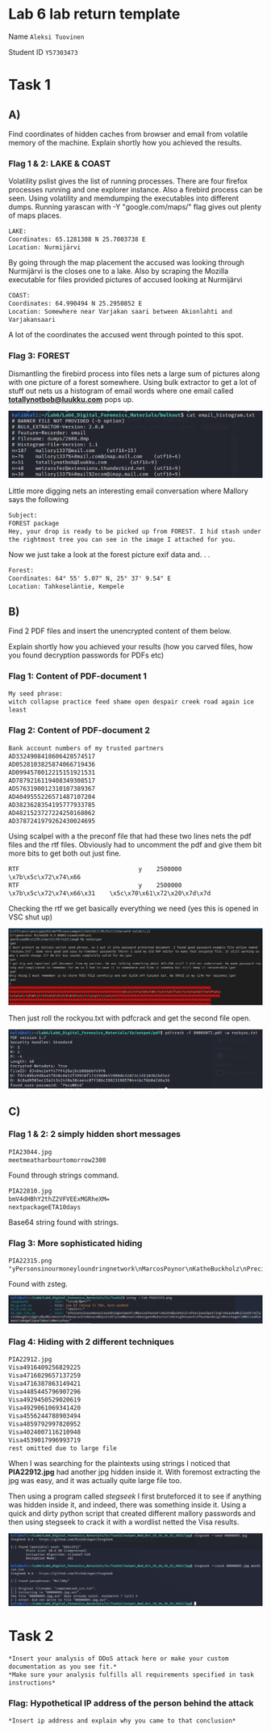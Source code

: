 # Lab 6 lab return template 

Name ```Aleksi Tuovinen```

Student ID ```Y57303473```

# Task 1

## A)

Find coordinates of hidden caches from browser and email from volatile memory of the machine. Explain shortly how you achieved the results.

### Flag 1 & 2: LAKE & COAST

Volatility pslist gives the list of running processes. There are four firefox processes running and one explorer instance. Also a firebird process can be seen. Using volatility and memdumping the executables into different dumps. Running yarascan with -Y "google.com/maps/" flag gives out plenty of maps places.

```
LAKE: 
Coordinates: 65.1281308 N 25.7003738 E
Location: Nurmijärvi
```
By going through the map placement the accused was looking through Nurmijärvi is the closes one to a lake. Also by scraping the Mozilla executable for files provided pictures of accused looking at Nurmijärvi

```
COAST:
Coordinates: 64.990494 N 25.2950852 E
Location: Somewhere near Varjakan saari between Akionlahti and Varjakansaari
```
A lot of the coordinates the accused went through pointed to this spot.

### Flag 3: FOREST

Dismantling the firebird process into files nets a large sum of pictures along with one picture of a forest somewhere. Using bulk extractor to get a lot of stuff out nets us a histogram of email words where one email called **totallynotbob@luukku.com** pops up.

![Hi bob](./img/hibob.png)

Little more digging nets an interesting email conversation where Mallory says the following

```
Subject:
FOREST package
Hey, your drop is ready to be picked up from FOREST. I hid stash under the rightmost tree you can see in the image I attached for you.
```

Now we just take a look at the forest picture exif data and. . .

```
Forest:
Coordinates: 64° 55' 5.07" N, 25° 37' 9.54" E
Location: Tahkoseläntie, Kempele
```

## B)

Find 2 PDF files and insert the unencrypted content of them below.

Explain shortly how you achieved your results (how you carved files, how you found decryption passwords for PDFs etc)

### Flag 1: Content of PDF-document 1
```
My seed phrase:
witch collapse practice feed shame open despair creek road again ice least
```

### Flag 2: Content of PDF-document 2
```
Bank account numbers of my trusted partners
AD3324908418606428574517
AD0528103825874066719436
AD0994570012215151921531
AD7879216119408349308517
AD5763190012310107389367
AD4049555226571487107204
AD3823628354195777933785
AD4821523727224250168062
AD3787241979262430024695
```

Using scalpel with a the preconf file that had these two lines nets the pdf files and the rtf files. Obviously had to uncomment the pdf and give them bit more bits to get both out just fine. 

```
RTF                                 y    2500000    \x7b\x5c\x72\x74\x66
RTF                                 y    2500000    \x7b\x5c\x72\x74\x66\x31    \x5c\x70\x61\x72\x20\x7d\x7d
```

Checking the rtf we get basically everything we need (yes this is opened in VSC shut up)

![](./img/rtf.png)

Then just roll the rockyou.txt with pdfcrack and get the second file open.

![](./img/pdfcrack.png)

## C)

### Flag 1 & 2: 2 simply hidden short messages

```
PIA23044.jpg
meetmeatharbourtomorrow2300
```

Found through strings command.

```
PIA22810.jpg
bmV4dHBhY2thZ2VFVEExMGRheXM=
nextpackageETA10days
```

Base64 string found with strings.

### Flag 3: More sophisticated hiding
```
PIA22315.png
"yPersonsinourmoneyloundringnetwork\nMarcosPoynor\nKatheBuckholz\nPreciousSperling\nKazukoMcilrath\nClarisDaughtridge\nBudNickens\nTreenaLock\nHoraceBoyce\nElainaMonson\nGeorgannRoessler\nGraigShryock\nThurmanDoig\nRoniSager\nMelisaRiemann\nAngeliqueTabon\nMercyPanc"
```

Found with zsteg.

![](./img/zsteg.png)

### Flag 4: Hiding with 2 different techniques
```
PIA22912.jpg
Visa4916409256829225
Visa4716029657137259
Visa4716387863149421
Visa4485445796907296
Visa4929450529020619
Visa4929061069341420
Visa4556244788903494
Visa4859792997820952
Visa4024007116210948
Visa4539017996993719
rest omitted due to large file
```

When I was searching for the plaintexts using strings I noticed that **PIA22912.jpg** had another jpg hidden inside it. With foremost extracting the jpg was easy, and it was actually quite large file too. 

Then using a program called *stegseek* I first bruteforced it to see if anything was hidden inside it, and indeed, there was something inside it. Using a quick and dirty python script that created different mallory passwords and then using stegseek to crack it with a wordlist netted the Visa results.

![](./img/stegseek.png)


# Task 2

```
*Insert your analysis of DDoS attack here or make your custom documentation as you see fit.*
*Make sure your analysis fulfills all requirements specified in task instructions*
```

### Flag: Hypothetical IP address of the person behind the attack
```
*Insert ip address and explain why you came to that conclusion*
```
